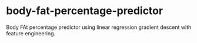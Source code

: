 # body-fat-percentage-predictor
Body FAt percentage predictor using linear regression gradient descent with feature engineering.
